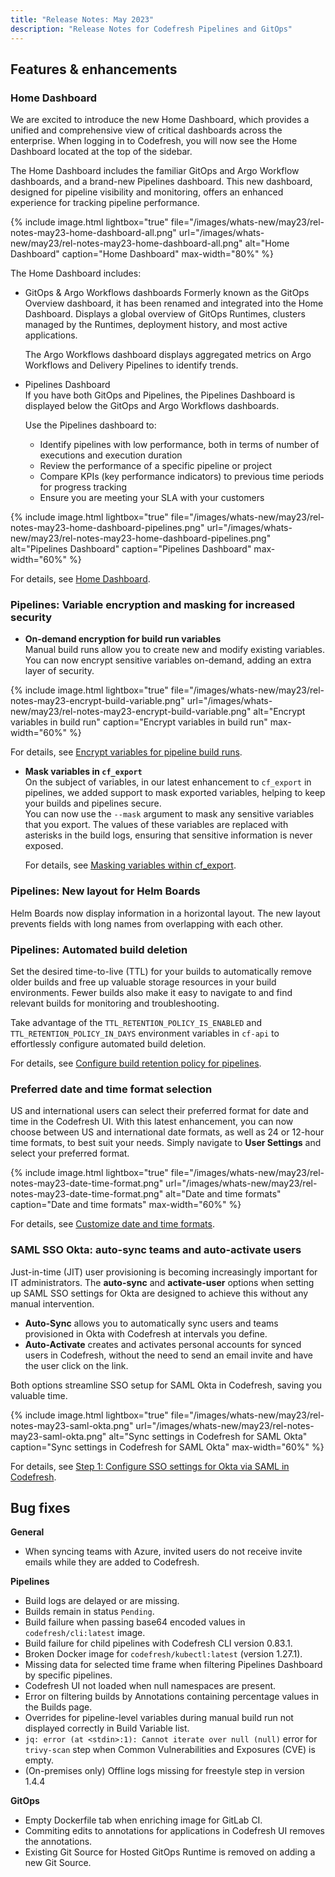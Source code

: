 ```yaml
---
title: "Release Notes: May 2023"
description: "Release Notes for Codefresh Pipelines and GitOps"
---
```



## Features & enhancements

### Home Dashboard

We are excited to introduce the new Home Dashboard, which provides a unified and comprehensive view of critical dashboards across the enterprise. When logging in to Codefresh, you will now see the Home Dashboard located at the top of the sidebar.

The Home Dashboard includes the familiar GitOps and Argo Workflow dashboards, and a brand-new Pipelines dashboard. This new dashboard, designed for pipeline visibility and monitoring, offers an enhanced experience for tracking pipeline performance.

 {% include 
image.html 
lightbox="true" 
file="/images/whats-new/may23/rel-notes-may23-home-dashboard-all.png" 
url="/images/whats-new/may23/rel-notes-may23-home-dashboard-all.png" 
alt="Home Dashboard" 
caption="Home Dashboard" 
max-width="80%" 
%}

The Home Dashboard includes:

* GitOps & Argo Workflows dashboards 
  Formerly known as the GitOps Overview dashboard, it has been renamed and integrated into the Home Dashboard.
  Displays a global overview of GitOps Runtimes, clusters managed by the Runtimes, deployment history, and most active applications. 

   The Argo Workflows dashboard displays aggregated metrics on Argo Workflows and Delivery Pipelines to identify trends.

* Pipelines Dashboard   
  If you have both GitOps and Pipelines, the Pipelines Dashboard is displayed below the GitOps and Argo Workflows dashboards.  
  
  Use the Pipelines dashboard to:
  * Identify pipelines with low performance, both in terms of number of executions and execution duration
  * Review the performance of a specific pipeline or project
  * Compare KPIs (key performance indicators) to previous time periods for progress tracking
  * Ensure you are meeting your SLA with your customers

{% include 
image.html 
lightbox="true" 
file="/images/whats-new/may23/rel-notes-may23-home-dashboard-pipelines.png" 
url="/images/whats-new/may23/rel-notes-may23-home-dashboard-pipelines.png" 
alt="Pipelines Dashboard" 
caption="Pipelines Dashboard" 
max-width="60%" 
%}


For details, see [Home Dashboard]({{site.baseurl}}/docs/dashboards/home-dashboard/).

### Pipelines: Variable encryption and masking for increased security

* **On-demand encryption for build run variables**    
  Manual build runs allow you to create new and modify existing variables. You can now encrypt sensitive variables  on-demand, adding an extra layer of security. 

{% include 
image.html 
lightbox="true" 
file="/images/whats-new/may23/rel-notes-may23-encrypt-build-variable.png" 
url="/images/whats-new/may23/rel-notes-may23-encrypt-build-variable.png" 
alt="Encrypt variables in build run" 
caption="Encrypt variables in build run" 
max-width="60%" 
%}

  For details, see [Encrypt variables for pipeline build runs]({{site.baseurl}}/docs/pipelines/variables/#encrypt-variables-for-pipeline-build-runs).

* **Mask variables in `cf_export`**   
  On the subject of variables, in our latest enhancement to `cf_export` in pipelines, we added support to mask exported variables, helping to keep your builds and pipelines secure.   
  You can now use the `--mask` argument to mask any sensitive variables that you export. The values of these variables are replaced with asterisks in the build logs, ensuring that sensitive information is never exposed. 

  For details, see [Masking variables within cf_export]({{site.baseurl}}/docs/pipelines/variables/#masking-variables-within-cf_export).


### Pipelines: New layout for Helm Boards
Helm Boards now display information in a horizontal layout. The new layout prevents fields with long names from overlapping with each other.

### Pipelines: Automated build deletion
Set the desired time-to-live (TTL) for your builds to automatically remove older builds and free up valuable storage resources in your build environments. Fewer builds also make it easy to navigate to and find relevant builds for monitoring and troubleshooting.

Take advantage of the `TTL_RETENTION_POLICY_IS_ENABLED` and `TTL_RETENTION_POLICY_IN_DAYS` environment variables in `cf-api` to effortlessly configure automated build deletion. 

For details, see [Configure build retention policy for pipelines]({{site.baseurl}}/docs/pipelines/configuration/build-retention-policy/).


### Preferred date and time format selection
US and international users can select their preferred format for date and time in the Codefresh UI. With this latest enhancement, you can now choose between US and international date formats, as well as 24 or 12-hour time formats, to best suit your needs. 
Simply navigate to **User Settings** and select your preferred format. 

{% include 
image.html 
lightbox="true" 
file="/images/whats-new/may23/rel-notes-may23-date-time-format.png" 
url="/images/whats-new/may23/rel-notes-may23-date-time-format.png" 
alt="Date and time formats" 
caption="Date and time formats"
max-width="60%" 
%}

For details, see [Customize date and time formats]({{site.baseurl}}/docs/administration/user-self-management/user-settings/#customize-date-and-time-formats).

### SAML SSO Okta: auto-sync teams and auto-activate users 
Just-in-time (JIT) user provisioning is becoming increasingly important for IT administrators. The **auto-sync** and **activate-user** options when setting up SAML SSO settings for Okta are designed to achieve this without any manual intervention.
* **Auto-Sync** allows you to automatically sync users and teams provisioned in Okta with Codefresh at intervals you define. 
* **Auto-Activate** creates and activates personal accounts for synced users in Codefresh, without the need to send an email invite and have the user click on the link.

Both options streamline SSO setup for SAML Okta in Codefresh, saving you valuable time. 

{% include 
image.html 
lightbox="true" 
file="/images/whats-new/may23/rel-notes-may23-saml-okta.png" 
url="/images/whats-new/may23/rel-notes-may23-saml-okta.png" 
alt="Sync settings in Codefresh for SAML Okta" 
caption="Sync settings in Codefresh for SAML Okta" 
max-width="60%" 
%}

For details, see [Step 1: Configure SSO settings for Okta via SAML in Codefresh]({{site.baseurl}}/docs/single-sign-on/saml/saml-okta/#step-2-configure-sso-settings-for-codefresh-in-okta).
 


## Bug fixes

**General**
* When syncing teams with Azure, invited users do not receive invite emails while they are added to Codefresh.

**Pipelines**  
* Build logs are delayed or are missing.
* Builds remain in status `Pending`.
* Build failure when passing base64 encoded values in `codefresh/cli:latest` image. 
* Build failure for child pipelines with Codefresh CLI version 0.83.1.
* Broken Docker image for `codefresh/kubectl:latest` (version 1.27.1).
* Missing data for selected time frame when filtering Pipelines Dashboard by specific pipelines.
* Codefresh UI not loaded when null namespaces are present.
* Error on filtering builds by Annotations containing percentage values in the Builds page.
* Overrides for pipeline-level variables during manual build run not displayed correctly in Build Variable list.
* `jq: error (at <stdin>:1): Cannot iterate over null (null)` error for `trivy-scan` step when Common Vulnerabilities and Exposures (CVE) is empty. 
* (On-premises only) Offline logs missing for freestyle step in version 1.4.4

**GitOps**  
* Empty Dockerfile tab when enriching image for GitLab CI.
* Commiting edits to annotations for applications in Codefresh UI removes the annotations.
* Existing Git Source for Hosted GitOps Runtime is removed on adding a new Git Source. 